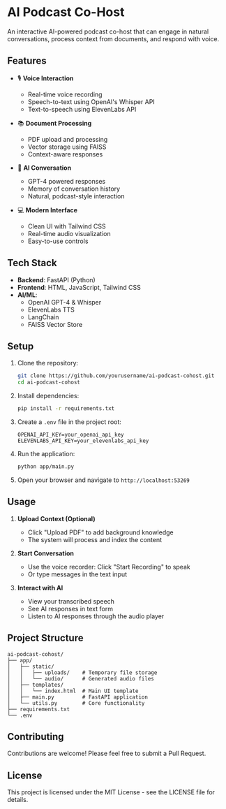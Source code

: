# AI Podcast Co-Host

An interactive AI-powered podcast co-host that can engage in natural conversations, process context from documents, and respond with voice.

## Features

- 🎙️ **Voice Interaction**
  - Real-time voice recording
  - Speech-to-text using OpenAI's Whisper API
  - Text-to-speech using ElevenLabs API

- 📚 **Document Processing**
  - PDF upload and processing
  - Vector storage using FAISS
  - Context-aware responses

- 🤖 **AI Conversation**
  - GPT-4 powered responses
  - Memory of conversation history
  - Natural, podcast-style interaction

- 💻 **Modern Interface**
  - Clean UI with Tailwind CSS
  - Real-time audio visualization
  - Easy-to-use controls

## Tech Stack

- **Backend**: FastAPI (Python)
- **Frontend**: HTML, JavaScript, Tailwind CSS
- **AI/ML**: 
  - OpenAI GPT-4 & Whisper
  - ElevenLabs TTS
  - LangChain
  - FAISS Vector Store

## Setup

1. Clone the repository:
   ```bash
   git clone https://github.com/yourusername/ai-podcast-cohost.git
   cd ai-podcast-cohost
   ```

2. Install dependencies:
   ```bash
   pip install -r requirements.txt
   ```

3. Create a `.env` file in the project root:
   ```
   OPENAI_API_KEY=your_openai_api_key
   ELEVENLABS_API_KEY=your_elevenlabs_api_key
   ```

4. Run the application:
   ```bash
   python app/main.py
   ```

5. Open your browser and navigate to `http://localhost:53269`

## Usage

1. **Upload Context (Optional)**
   - Click "Upload PDF" to add background knowledge
   - The system will process and index the content

2. **Start Conversation**
   - Use the voice recorder: Click "Start Recording" to speak
   - Or type messages in the text input

3. **Interact with AI**
   - View your transcribed speech
   - See AI responses in text form
   - Listen to AI responses through the audio player

## Project Structure

```
ai-podcast-cohost/
├── app/
│   ├── static/
│   │   ├── uploads/    # Temporary file storage
│   │   └── audio/      # Generated audio files
│   ├── templates/
│   │   └── index.html  # Main UI template
│   ├── main.py         # FastAPI application
│   └── utils.py        # Core functionality
├── requirements.txt
└── .env
```

## Contributing

Contributions are welcome! Please feel free to submit a Pull Request.

## License

This project is licensed under the MIT License - see the LICENSE file for details.